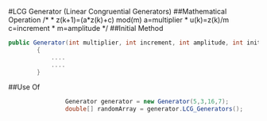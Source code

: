 #LCG Generator (Linear Congruential Generators)
##Mathematical Operation
    		 /*
                 *      z(k+1)=(a*z(k)+c) mod(m)					a=multiplier
                 *      u(k)=z(k)/m											c=increment
                 * 																	m=amplitude
             */
##Initial Method
```csharp
public Generator(int multiplier, int increment, int amplitude, int initialValue)
        {
            ....
			....
        }
```
##Use Of
```csharp
				Generator generator = new Generator(5,3,16,7);
				double[] randomArray = generator.LCG_Generators();
```
